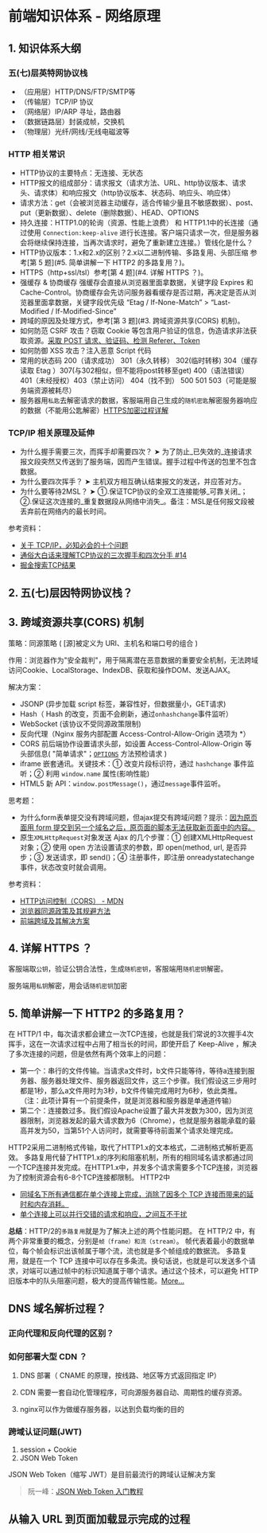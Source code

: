 # 前端知识体系 - 网络原理

## 1. 知识体系大纲

### 五(七)层英特网协议栈

- （应用层）HTTP/DNS/FTP/SMTP等
- （传输层）TCP/IP 协议
- （网络层）IP/ARP 寻址，路由器
- （数据链路层）封装成帧，交换机
- （物理层）光纤/网线/无线电磁波等

### HTTP 相关常识

- HTTP协议的主要特点：无连接、无状态
- HTTP报文的组成部分：请求报文（请求方法、URL、http协议版本、请求头、请求体）和响应报文（http协议版本、状态码、响应头、响应体）
- 请求方法：get（会被浏览器主动缓存，适合传输少量且不敏感数据）、post、put（更新数据）、delete（删除数据）、HEAD、OPTIONS
- 持久连接：HTTP1.0的轮询（资源、性能上浪费） 和 HTTP1.1中的长连接（通过使用 `Connection:keep-alive` 进行长连接。客户端只请求一次，但是服务器会将继续保持连接，当再次请求时，避免了重新建立连接。）管线化是什么？
- HTTP协议版本：1.x和2.x的区别？2.x以二进制传输、多路复用、头部压缩 参考[第 5 题](#5. 简单讲解一下 HTTP2 的多路复用？)。
- HTTPS（http+ssl/tsl）参考[第 4 题](#4. 详解 HTTPS ？)。
- 强缓存 & 协商缓存 强缓存会直接从浏览器里面拿数据，关键字段 Expires 和 Cache-Control。协商缓存会先访问服务器看缓存是否过期，再决定是否从浏览器里面拿数据，关键字段优先级 “Etag / If-None-Match” > “Last-Modified / If-Modified-Since”
- 跨域的原因及处理方式，参考[第 3 题](#3. 跨域资源共享(CORS) 机制)。
- 如何防范 CSRF 攻击？窃取 Cookie 等包含用户验证的信息，伪造请求非法获取资源。<u>采取 POST 请求、验证码、检测 Referer、Token</u>
- 如何防御 XSS 攻击？注入恶意 Script 代码
- 常用的状态码  200（请求成功） 301（永久转移） 302(临时转移) 304（缓存读取 Etag ）307(与302相似，但不能将post转移至get) 400（语法错误）401（未经授权）403（禁止访问） 404（找不到） 500 501 503（可能是服务端资源被耗尽）
- 服务器用`私匙`去解密请求的数据，客服端用自己生成的`随机密匙`解密服务器响应的数据（不能用公匙解密）[HTTPS加密过程详解](https://segmentfault.com/a/1190000019976390)

### TCP/IP 相关原理及延伸

- 为什么握手需要三次，而挥手却需要四次？ ➤ 为了防止_已失效的_连接请求报文段突然又传送到了服务端，因而产生错误。握手过程中传送的包里不包含数据。
- 为什么要四次挥手？ ➤ 主机双方相互确认结束报文的发送，并应答对方。
- 为什么要等待2MSL？ ➤ ①.保证TCP协议的全双工连接能够_可靠关闭_；②.保证这次连接的_重复数据段从网络中消失_。备注：MSL是任何报文段被丢弃前在网络内的最长时间。

参考资料：

- [关于 TCP/IP，必知必会的十个问题](https://juejin.im/post/598ba1d06fb9a03c4d6464ab)
- [通俗大白话来理解TCP协议的三次握手和四次分手 #14](https://github.com/jawil/blog/issues/14)
- [掘金搜索TCP结果](https://juejin.im/search?query=tcp&type=all)

## 2. 五(七)层因特网协议栈？





## 3. 跨域资源共享(CORS) 机制

策略：同源策略  ( [源]被定义为 URI、主机名和端口号的组合 )

作用：浏览器作为"安全裁判"，用于隔离潜在恶意数据的重要安全机制，无法跨域访问Cookie、LocalStorage、IndexDB、获取和操作DOM、发送AJAX。

解决方案：

- JSONP (异步加载 script 标签，兼容性好，但数据量小，GET请求)
- Hash（ Hash 的改变，页面不会刷新，通过`onhashchange`事件监听）
- WebSocket (该协议不受同源政策限制)
- 反向代理（Nginx 服务内部配置 Access-Control-Allow-Origin 选项为 *）
- CORS 前后端协作设置请求头部，如设置 Access-Control-Allow-Origin 等头部信息( "简单请求"；[`OPTIONS`](https://developer.mozilla.org/zh-CN/docs/Web/HTTP/Methods/OPTIONS) 方法预检请求 )
- iframe 嵌套通讯。关键技术：① 改变片段标识符，通过 `hashchange` 事件监听；② 利用 `window.name` 属性(影响性能)
- HTML5 新 API：`window.postMessage()`，通过`message`事件监听。

思考题：

- 为什么form表单提交没有跨域问题，但ajax提交有跨域问题？提示：<u>因为原页面用 form 提交到另一个域名之后，原页面的脚本无法获取新页面中的内容。</u>
- 原生`XMLHttpRequest`对象发送 Ajax 的几个步骤：① 创建XMLHttpRequest 对象；② 使用 open 方法设置请求的参数，即 open(method, url, 是否异步；③ 发送请求，即 send()；④ 注册事件，即注册 onreadystatechange 事件，状态改变时就会调用。

参考资料：

- [HTTP访问控制（CORS） - MDN](https://developer.mozilla.org/zh-CN/docs/Web/HTTP/Access_control_CORS)
- [浏览器同源政策及其规避方法](http://www.ruanyifeng.com/blog/2016/04/same-origin-policy.html)
- [前端跨域及其解决方案](https://tech.jandou.com/cross-domain.html)

## 4. 详解 HTTPS ？

客服端取`公钥`，验证公钥合法性，生成`随机密钥`，客服端用`随机密钥`解密。

服务端用`私钥`解密，用会话`随机密钥`加密

## 5. 简单讲解一下 HTTP2 的多路复用？

在 HTTP/1 中，每次请求都会建立一次TCP连接，也就是我们常说的3次握手4次挥手，这在一次请求过程中占用了相当长的时间，即使开启了 Keep-Alive ，解决了多次连接的问题，但是依然有两个效率上的问题：

- 第一个：串行的文件传输。当请求a文件时，b文件只能等待，等待a连接到服务器、服务器处理文件、服务器返回文件，这三个步骤。我们假设这三步用时都是1秒，那么a文件用时为3秒，b文件传输完成用时为6秒，依此类推。（注：此项计算有一个前提条件，就是浏览器和服务器是单通道传输）
- 第二个：连接数过多。我们假设Apache设置了最大并发数为300，因为浏览器限制，浏览器发起的最大请求数为6（Chrome），也就是服务器能承载的最高并发为50，当第51个人访问时，就需要等待前面某个请求处理完成。

HTTP2采用二进制格式传输，取代了HTTP1.x的文本格式，二进制格式解析更高效。
多路复用代替了HTTP1.x的序列和阻塞机制，所有的相同域名请求都通过同一个TCP连接并发完成。在HTTP1.x中，并发多个请求需要多个TCP连接，浏览器为了控制资源会有6-8个TCP连接都限制。
HTTP2中

- <u>同域名下所有通信都在单个连接上完成，消除了因多个 TCP 连接而带来的延时和内存消耗。</u>
- <u>单个连接上可以并行交错的请求和响应，之间互不干扰</u>

**总结**：HTTP/2的`多路复用`就是为了解决上述的两个性能问题。
在 HTTP/2 中，有两个非常重要的概念，分别是`帧（frame）和流（stream）`。
帧代表着最小的数据单位，每个帧会标识出该帧属于哪个流，流也就是多个帧组成的数据流。
多路复用，就是在一个 TCP 连接中可以存在多条流。换句话说，也就是可以发送多个请求，对端可以通过帧中的标识知道属于哪个请求。通过这个技术，可以避免 HTTP 旧版本中的队头阻塞问题，极大的提高传输性能。[More...](https://github.com/Advanced-Frontend/Daily-Interview-Question/issues/14)


## DNS 域名解析过程？

### 正向代理和反向代理的区别？

### 如何部署大型 CDN ？

1. DNS 部署（ CNAME 的原理，按线路、地区等方式返回指定 IP）

2. CDN 需要一套自动化管理程序，可向源服务器自动、周期性的缓存资源。

3. nginx可以作为做缓存服务器，以达到负载均衡的目的

### 跨域认证问题(JWT)

1. session + Cookie
2. JSON Web Token

JSON Web Token（缩写 JWT）是目前最流行的跨域认证解决方案

> 阮一峰：[JSON Web Token 入门教程](http://www.ruanyifeng.com/blog/2018/07/json_web_token-tutorial.html)

## 从输入 URL 到页面加载显示完成的过程

